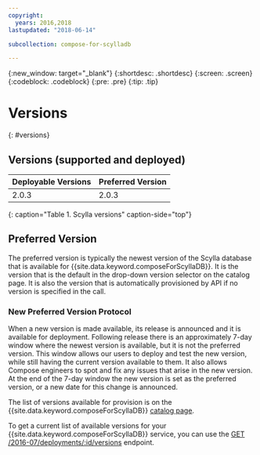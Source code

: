 ```yaml
---
copyright:
  years: 2016,2018
lastupdated: "2018-06-14"

subcollection: compose-for-scylladb

---
```


{:new_window: target="_blank"}
{:shortdesc: .shortdesc}
{:screen: .screen}
{:codeblock: .codeblock}
{:pre: .pre}
{:tip: .tip}

# Versions 
{: #versions}

## Versions (supported and deployed)

Deployable Versions| Preferred Version
----------|-----------
2.0.3 | 2.0.3
{: caption="Table 1. Scylla versions" caption-side="top"}

## Preferred Version

The preferred version is typically the newest version of the Scylla database that is available for {{site.data.keyword.composeForScyllaDB}}. It is the version that is the default in the drop-down version selector on the catalog page. It is also the version that is automatically provisioned by API if no version is specified in the call.

### New Preferred Version Protocol

When a new version is made available, its release is announced and it is available for deployment. Following release there is an approximately 7-day window where the newest version is available, but it is not the preferred version. This window allows our users to deploy and test the new version, while still having the current version available to them. It also allows Compose engineers to spot and fix any issues that arise in the new version. At the end of the 7-day window the new version is set as the preferred version, or a new date for this change is announced.

The list of versions available for provision is on the {{site.data.keyword.composeForScyllaDB}} [catalog page](https://{DomainName}/catalog/services/compose-for-scylladb).

To get a current list of available versions for your {{site.data.keyword.composeForScyllaDB}} service, you can use the 
[GET /2016-07/deployments/:id/versions](https://apidocs.compose.com/v1.0/reference#2016-07-get-deployments-versions) endpoint.
